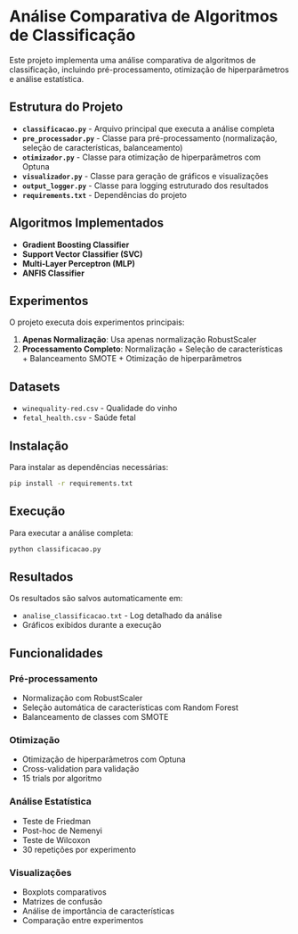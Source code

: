 # Análise Comparativa de Algoritmos de Classificação

Este projeto implementa uma análise comparativa de algoritmos de classificação, incluindo pré-processamento, otimização de hiperparâmetros e análise estatística.

## Estrutura do Projeto

- **`classificacao.py`** - Arquivo principal que executa a análise completa
- **`pre_processador.py`** - Classe para pré-processamento (normalização, seleção de características, balanceamento)
- **`otimizador.py`** - Classe para otimização de hiperparâmetros com Optuna
- **`visualizador.py`** - Classe para geração de gráficos e visualizações
- **`output_logger.py`** - Classe para logging estruturado dos resultados
- **`requirements.txt`** - Dependências do projeto

## Algoritmos Implementados

- **Gradient Boosting Classifier**
- **Support Vector Classifier (SVC)**
- **Multi-Layer Perceptron (MLP)**
- **ANFIS Classifier**

## Experimentos

O projeto executa dois experimentos principais:

1. **Apenas Normalização**: Usa apenas normalização RobustScaler
2. **Processamento Completo**: Normalização + Seleção de características + Balanceamento SMOTE + Otimização de hiperparâmetros

## Datasets

- `winequality-red.csv` - Qualidade do vinho
- `fetal_health.csv` - Saúde fetal

## Instalação

Para instalar as dependências necessárias:

```bash
pip install -r requirements.txt
```

## Execução

Para executar a análise completa:

```bash
python classificacao.py
```

## Resultados

Os resultados são salvos automaticamente em:
- `analise_classificacao.txt` - Log detalhado da análise
- Gráficos exibidos durante a execução

## Funcionalidades

### Pré-processamento
- Normalização com RobustScaler
- Seleção automática de características com Random Forest
- Balanceamento de classes com SMOTE

### Otimização
- Otimização de hiperparâmetros com Optuna
- Cross-validation para validação
- 15 trials por algoritmo

### Análise Estatística
- Teste de Friedman
- Post-hoc de Nemenyi
- Teste de Wilcoxon
- 30 repetições por experimento

### Visualizações
- Boxplots comparativos
- Matrizes de confusão
- Análise de importância de características
- Comparação entre experimentos